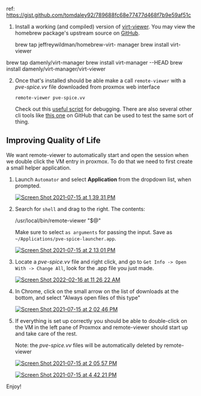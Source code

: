
ref: https://gist.github.com/tomdaley92/789688fc68e77477d468f7b9e59af51c

1.  Install a working (and compiled) version of [virt-viewer](https://www.spice-space.org/osx-client.html). You may view the homebrew package's upstream source on [GitHub](https://github.com/jeffreywildman/homebrew-virt-manager).
    
    brew tap jeffreywildman/homebrew-virt-
    manager
    brew install virt-viewer

brew tap damenly/virt-manager
brew install virt-manager --HEAD
brew install damenly/virt-manager/virt-viewer


    
2.  Once that's installed should be able make a call `remote-viewer` with a _pve-spice.vv_ file downloaded from proxmox web interface
    
    `remote-viewer pve-spice.vv`
    
    Check out this [useful script](https://gist.github.com/tomdaley92/789688fc68e77477d468f7b9e59af51c#file-pve-spice-sh) for debugging. There are also several other cli tools like [this one](https://github.com/Corsinvest/cv4pve-pepper) on GitHub that can be used to test the same sort of thing.
    

## [](https://gist.github.com/tomdaley92/789688fc68e77477d468f7b9e59af51c#improving-quality-of-life)

## Improving Quality of Life

We want remote-viewer to automatically start and open the session when we double click the VM entry in proxmox. To do that we need to first create a small helper application.

1.  Launch `Automator` and select **Application** from the dropdown list, when prompted.
    
    [![Screen Shot 2021-07-15 at 1 39 31 PM](https://user-images.githubusercontent.com/12147036/125855643-40e5b959-66fb-406f-bec2-4099ebfdaf8c.png)](https://user-images.githubusercontent.com/12147036/125855643-40e5b959-66fb-406f-bec2-4099ebfdaf8c.png)
    
2.  Search for `shell` and drag to the right. The contents:
    
    /usr/local/bin/remote-viewer "$@"
    
    Make sure to select `as arguments` for passing the input. Save as `~/Applications/pve-spice-launcher.app`.
    
    [![Screen Shot 2021-07-15 at 2 13 01 PM](https://user-images.githubusercontent.com/12147036/125858501-4227b034-91fd-42d5-970b-ccfe4ce437f1.png)](https://user-images.githubusercontent.com/12147036/125858501-4227b034-91fd-42d5-970b-ccfe4ce437f1.png)
    
3.  Locate a _pve-spice.vv_ file and right click, and go to `Get Info -> Open With -> Change All`, look for the .app file you just made.
    
    [![Screen Shot 2022-02-16 at 11 26 22 AM](https://user-images.githubusercontent.com/12147036/154342602-87faada5-7441-41fd-8f2f-41e989a2a469.png)](https://user-images.githubusercontent.com/12147036/154342602-87faada5-7441-41fd-8f2f-41e989a2a469.png)
    
4.  In Chrome, click on the small arrow on the list of downloads at the bottom, and select "Always open files of this type"
    
    [![Screen Shot 2021-07-15 at 2 02 46 PM](https://user-images.githubusercontent.com/12147036/125857885-3f105b57-426e-4de8-b519-3bc4c7933e60.png)](https://user-images.githubusercontent.com/12147036/125857885-3f105b57-426e-4de8-b519-3bc4c7933e60.png)
    
5.  If everything is set up correctly you should be able to double-click on the VM in the left pane of Proxmox and remote-viewer should start up and take care of the rest.
    
    Note: the _pve-spice.vv_ files will be automatically deleted by remote-viewer
    
    [![Screen Shot 2021-07-15 at 2 05 57 PM](https://user-images.githubusercontent.com/12147036/125858112-e6a8f27a-71b2-4950-80ae-19c7905b9db5.png)](https://user-images.githubusercontent.com/12147036/125858112-e6a8f27a-71b2-4950-80ae-19c7905b9db5.png)
    
    [![Screen Shot 2021-07-15 at 4 42 21 PM](https://user-images.githubusercontent.com/12147036/125871269-a3220fd3-7b54-430d-81ed-d5278abf3f4d.png)](https://user-images.githubusercontent.com/12147036/125871269-a3220fd3-7b54-430d-81ed-d5278abf3f4d.png)

Enjoy!